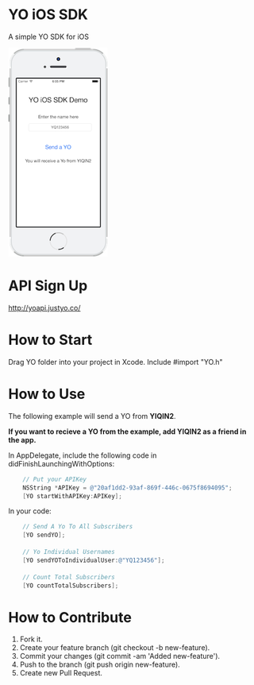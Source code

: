 YO iOS SDK
======


A simple YO SDK for iOS

![Alt text](/YO-SDK-Demo.png?raw=true "Optional Title")

API Sign Up
======
http://yoapi.justyo.co/

How to Start
======
Drag YO folder into your project in Xcode. Include #import "YO.h"


How to Use
======
The following example will send a YO from **YIQIN2**. 

**If you want to recieve a YO from the example, add YIQIN2 as a friend in the app.**

In AppDelegate, include the following code in didFinishLaunchingWithOptions:
```Objective-C
    // Put your APIKey
    NSString *APIKey = @"20af1dd2-93af-869f-446c-0675f8694095";
    [YO startWithAPIKey:APIKey];
```

In your code:
```Objective-C
    // Send A Yo To All Subscribers
    [YO sendYO];
    
    // Yo Individual Usernames
    [YO sendYOToIndividualUser:@"YQ123456"];
    
    // Count Total Subscribers
    [YO countTotalSubscribers];
```

How to Contribute
======
1. Fork it.
2. Create your feature branch (git checkout -b new-feature).
3. Commit your changes (git commit -am 'Added new-feature').
4. Push to the branch (git push origin new-feature).
5. Create new Pull Request.
